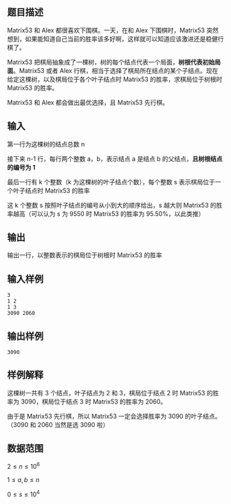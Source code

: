 ## 题目描述

Matrix53 和 Alex 都很喜欢下围棋。一天，在和 Alex 下围棋时，Matrix53 突然想到，如果能知道自己当前的胜率该多好啊，这样就可以知道应该激进还是稳健行棋了。

Matrix53 把棋局抽象成了一棵树，树的每个结点代表一个局面，**树根代表初始局面**。Matrix53 或者 Alex 行棋，相当于选择了棋局所在结点的某个子结点。现在给定这棵树，以及棋局位于各个叶子结点时 Matrix53 的胜率，求棋局位于树根时 Matrix53 的胜率。

Matrix53 和 Alex 都会做出最优选择，且 Matrix53 先行棋。

## 输入

第一行为这棵树的结点总数 n

接下来 n-1 行，每行两个整数 a，b，表示结点 a 是结点 b 的父结点，**且树根结点的编号为 1**

最后一行有 k 个整数（k 为这棵树的叶子结点个数），每个整数 s 表示棋局位于一个叶子结点时 Matrix53 的胜率

这 k 个整数 s 按照叶子结点的编号从小到大的顺序给出，s 越大则 Matrix53 的胜率越高（可以认为 s 为 9550 时 Matrix53 的胜率为 95.50%，以此类推）

## 输出

输出一行，以整数表示的棋局位于树根时 Matrix53 的胜率

## 输入样例

    3
    1 2
    1 3
    3090 2060

## 输出样例

    3090

## 样例解释

这棵树一共有 3 个结点，叶子结点为 2 和 3，棋局位于结点 2 时 Matrix53 的胜率为 3090，棋局位于结点 3 时 Matrix53 的胜率为 2060。

由于是 Matrix53 先行棋，所以 Matrix53 一定会选择胜率为 3090 的叶子结点。（3090 和 2060 当然是选 3090 啦）

## 数据范围

$2\leq n \leq 10^6$

$1\leq a,b \leq n$

$0\leq s \leq 10^4$
